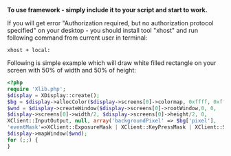 **To use framework - simply include it to your script and start to work.**

If you will get error "Authorization required, but no authorization protocol specified" on your desktop - you should install tool "xhost" and run following command from current user in terminal: 
```
xhost + local:
```

Following is simple example which will draw white filled rectangle on your screen with 50% of width and 50% of height:
```php
<?php
require 'Xlib.php';
$display = XDisplay::create();
$bg = $display->allocColor($display->screens[0]->colormap, 0xffff, 0xffff, 0xffff);
$wnd = $display->createWindow($display->screens[0]->rootWindow,0, 0,
$display->screens[0]->width/2, $display->screens[0]->height/2, 0,
XClient::InputOutput, null, array('backgroundPixel' => $bg['pixel'],
'eventMask'=>XClient::ExposureMask | XClient::KeyPressMask | XClient::StructureNotifyMask, 'overrideRedirect'=>true));
$display->mapWindow($wnd);
for (;;) {
}
```
